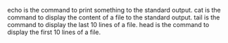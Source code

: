echo is the command to print something to the standard output. 
cat is the command to display the content of a file to the standard output.
tail is the command to display the last 10 lines of a file.
head is the command to display the first 10 lines of a file. 
